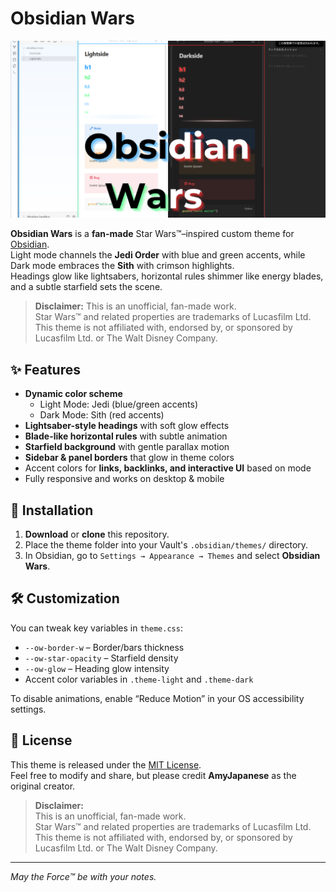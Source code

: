 # Obsidian Wars

![Obsidian Wars Theme Preview](assets/Obsidian-Wars.png)

**Obsidian Wars** is a **fan-made** Star Wars™–inspired custom theme for [Obsidian](https://obsidian.md/).  
Light mode channels the **Jedi Order** with blue and green accents, while Dark mode embraces the **Sith** with crimson highlights.  
Headings glow like lightsabers, horizontal rules shimmer like energy blades, and a subtle starfield sets the scene.

> **Disclaimer:** This is an unofficial, fan-made work.  
> Star Wars™ and related properties are trademarks of Lucasfilm Ltd. This theme is not affiliated with, endorsed by, or sponsored by Lucasfilm Ltd. or The Walt Disney Company.

## ✨ Features

- **Dynamic color scheme**  
  - Light Mode: Jedi (blue/green accents)  
  - Dark Mode: Sith (red accents)  
- **Lightsaber-style headings** with soft glow effects  
- **Blade-like horizontal rules** with subtle animation  
- **Starfield background** with gentle parallax motion  
- **Sidebar & panel borders** that glow in theme colors  
- Accent colors for **links, backlinks, and interactive UI** based on mode  
- Fully responsive and works on desktop & mobile

## 📂 Installation

1. **Download** or **clone** this repository.  
2. Place the theme folder into your Vault's `.obsidian/themes/` directory.  
3. In Obsidian, go to `Settings → Appearance → Themes` and select **Obsidian Wars**.

## 🛠 Customization

You can tweak key variables in `theme.css`:
- `--ow-border-w` – Border/bars thickness  
- `--ow-star-opacity` – Starfield density  
- `--ow-glow` – Heading glow intensity  
- Accent color variables in `.theme-light` and `.theme-dark`

To disable animations, enable “Reduce Motion” in your OS accessibility settings.

## 📜 License

This theme is released under the [MIT License](LICENSE).  
Feel free to modify and share, but please credit **AmyJapanese** as the original creator.

> **Disclaimer:**  
> This is an unofficial, fan-made work.  
> Star Wars™ and related properties are trademarks of Lucasfilm Ltd.  
> This theme is not affiliated with, endorsed by, or sponsored by Lucasfilm Ltd. or The Walt Disney Company.

---

*May the Force™ be with your notes.*
